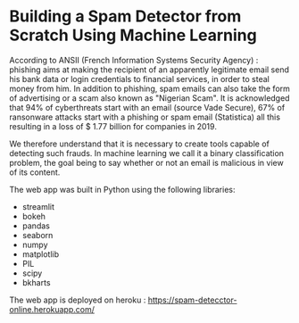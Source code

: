 # Building a Spam Detector from Scratch Using Machine Learning

According to ANSII (French Information Systems Security Agency) : phishing aims at making the recipient of an apparently legitimate email send his bank data or login credentials to financial services, in order to steal money from him. In addition to phishing, spam emails can also take the form of advertising or a scam also known as "Nigerian Scam". It is acknowledged that 94% of cyberthreats start with an email (source Vade Secure), 67% of ransonware attacks start with a phishing or spam email (Statistica) all this resulting in a loss of $ 1.77 billion for companies in 2019.

We therefore understand that it is necessary to create tools capable of detecting such frauds. In machine learning we call it a binary classification problem, the goal being to say whether or not an email is malicious in view of its content.

The web app was built in Python using the following libraries:

- streamlit
- bokeh
- pandas
- seaborn
- numpy
- matplotlib
- PIL
- scipy
- bkharts

The web app is deployed on heroku : https://spam-detecctor-online.herokuapp.com/
